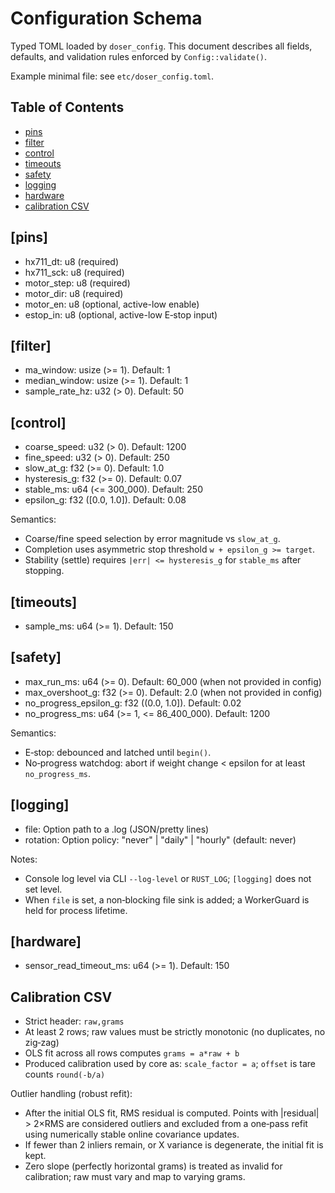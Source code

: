 # Configuration Schema

Typed TOML loaded by `doser_config`. This document describes all fields, defaults, and validation rules enforced by `Config::validate()`.

Example minimal file: see `etc/doser_config.toml`.

## Table of Contents

- [pins](#pins)
- [filter](#filter)
- [control](#control)
- [timeouts](#timeouts)
- [safety](#safety)
- [logging](#logging)
- [hardware](#hardware)
- [calibration CSV](#calibration-csv)

## [pins]

- hx711_dt: u8 (required)
- hx711_sck: u8 (required)
- motor_step: u8 (required)
- motor_dir: u8 (required)
- motor_en: u8 (optional, active-low enable)
- estop_in: u8 (optional, active-low E‑stop input)

## [filter]

- ma_window: usize (>= 1). Default: 1
- median_window: usize (>= 1). Default: 1
- sample_rate_hz: u32 (> 0). Default: 50

## [control]

- coarse_speed: u32 (> 0). Default: 1200
- fine_speed: u32 (> 0). Default: 250
- slow_at_g: f32 (>= 0). Default: 1.0
- hysteresis_g: f32 (>= 0). Default: 0.07
- stable_ms: u64 (<= 300_000). Default: 250
- epsilon_g: f32 ([0.0, 1.0]). Default: 0.08

Semantics:

- Coarse/fine speed selection by error magnitude vs `slow_at_g`.
- Completion uses asymmetric stop threshold `w + epsilon_g >= target`.
- Stability (settle) requires `|err| <= hysteresis_g` for `stable_ms` after stopping.

## [timeouts]

- sample_ms: u64 (>= 1). Default: 150

## [safety]

- max_run_ms: u64 (>= 0). Default: 60_000 (when not provided in config)
- max_overshoot_g: f32 (>= 0). Default: 2.0 (when not provided in config)
- no_progress_epsilon_g: f32 ((0.0, 1.0]). Default: 0.02
- no_progress_ms: u64 (>= 1, <= 86_400_000). Default: 1200

Semantics:

- E‑stop: debounced and latched until `begin()`.
- No‑progress watchdog: abort if weight change < epsilon for at least `no_progress_ms`.

## [logging]

- file: Option<String> path to a .log (JSON/pretty lines)
- rotation: Option<String> policy: "never" | "daily" | "hourly" (default: never)

Notes:

- Console log level via CLI `--log-level` or `RUST_LOG`; `[logging]` does not set level.
- When `file` is set, a non‑blocking file sink is added; a WorkerGuard is held for process lifetime.

## [hardware]

- sensor_read_timeout_ms: u64 (>= 1). Default: 150

## Calibration CSV

- Strict header: `raw,grams`
- At least 2 rows; raw values must be strictly monotonic (no duplicates, no zig‑zag)
- OLS fit across all rows computes `grams = a*raw + b`
- Produced calibration used by core as: `scale_factor = a`; `offset` is tare counts `round(-b/a)`

Outlier handling (robust refit):

- After the initial OLS fit, RMS residual is computed. Points with |residual| > 2×RMS are considered outliers and excluded from a one‑pass refit using numerically stable online covariance updates.
- If fewer than 2 inliers remain, or X variance is degenerate, the initial fit is kept.
- Zero slope (perfectly horizontal grams) is treated as invalid for calibration; raw must vary and map to varying grams.
